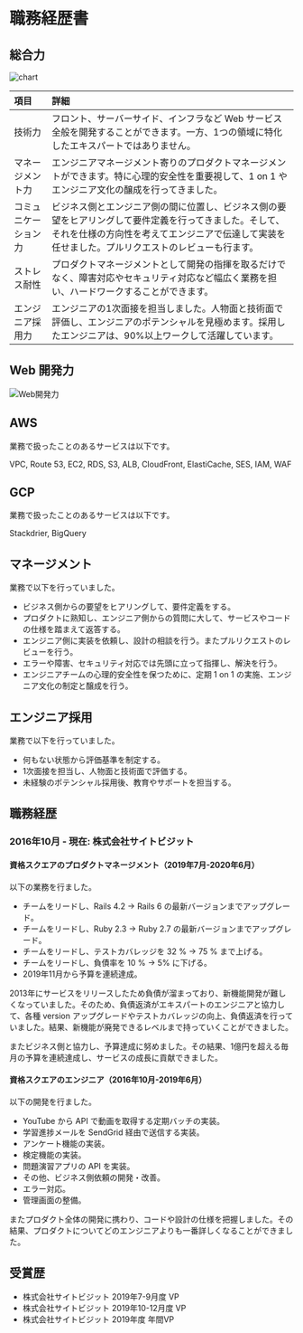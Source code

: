 # 職務経歴書
## 総合力

![chart](https://user-images.githubusercontent.com/17666221/86549933-f1648200-bf7b-11ea-9a5d-6599c2e2555a.png)

| 項目 | 詳細 |
| :--- | :--- |
| 技術力 | フロント、サーバーサイド、インフラなど Web サービス全般を開発することができます。一方、1つの領域に特化したエキスパートではありません。 |
| マネージメント力 | エンジニアマネージメント寄りのプロダクトマネージメントができます。特に心理的安全性を重要視して、1 on 1 やエンジニア文化の醸成を行ってきました。 |
| コミュニケーション力 | ビジネス側とエンジニア側の間に位置し、ビジネス側の要望をヒアリングして要件定義を行ってきました。そして、それを仕様の方向性を考えてエンジニアで伝達して実装を任せました。プルリクエストのレビューも行ます。 |
| ストレス耐性 | プロダクトマネージメントとして開発の指揮を取るだけでなく、障害対応やセキュリティ対応など幅広く業務を担い、ハードワークすることができます。 |
| エンジニア採用力 | エンジニアの1次面接を担当しました。人物面と技術面で評価し、エンジニアのポテンシャルを見極めます。採用したエンジニアは、90%以上ワークして活躍しています。 |

## Web 開発力

![Web開発力](https://user-images.githubusercontent.com/17666221/86551942-7a31ec80-bf81-11ea-85ac-1c86ba91c0c4.png)


## AWS
業務で扱ったことのあるサービスは以下です。

VPC, Route 53, EC2, RDS, S3, ALB, CloudFront, ElastiCache, SES, IAM, WAF

## GCP
業務で扱ったことのあるサービスは以下です。

Stackdrier, BigQuery

## マネージメント
業務で以下を行っていました。

* ビジネス側からの要望をヒアリングして、要件定義をする。
* プロダクトに熟知し、エンジニア側からの質問に大して、サービスやコードの仕様を踏まえて返答する。
* エンジニア側に実装を依頼し、設計の相談を行う。またプルリクエストのレビューを行う。
* エラーや障害、セキュリティ対応では先頭に立って指揮し、解決を行う。
* エンジニアチームの心理的安全性を保つために、定期 1 on 1 の実施、エンジニア文化の制定と醸成を行う。

## エンジニア採用
業務で以下を行っていました。

* 何もない状態から評価基準を制定する。
* 1次面接を担当し、人物面と技術面で評価する。
* 未経験のポテンシャル採用後、教育やサポートを担当する。

## 職務経歴
### 2016年10月 - 現在: 株式会社サイトビジット
#### 資格スクエアのプロダクトマネージメント（2019年7月-2020年6月）
以下の業務を行ました。

* チームをリードし、Rails 4.2 → Rails 6 の最新バージョンまでアップグレード。
* チームをリードし、Ruby 2.3 → Ruby 2.7 の最新バージョンまでアップグレード。
* チームをリードし、テストカバレッジを 32 % → 75 % まで上げる。
* チームをリードし、負債率を 10 % → 5% に下げる。
* 2019年11月から予算を連続達成。

2013年にサービスをリリースしたため負債が溜まっており、新機能開発が難しくなっていました。そのため、負債返済がエキスパートのエンジニアと協力して、各種 version アップグレードやテストカバレッジの向上、負債返済を行っていました。結果、新機能が廃発できるレベルまで持っていくことができました。

またビジネス側と協力し、予算達成に努めました。その結果、1億円を超える毎月の予算を連続達成し、サービスの成長に貢献できました。

#### 資格スクエアのエンジニア（2016年10月-2019年6月）
以下の開発を行ました。

* YouTube から API で動画を取得する定期バッチの実装。
* 学習進捗メールを SendGrid 経由で送信する実装。
* アンケート機能の実装。
* 検定機能の実装。
* 問題演習アプリの API を実装。
* その他、ビジネス側依頼の開発・改善。
* エラー対応。
* 管理画面の整備。

またプロダクト全体の開発に携わり、コードや設計の仕様を把握しました。その結果、プロダクトについてどのエンジニアよりも一番詳しくなることができました。

## 受賞歴
* 株式会社サイトビジット 2019年7-9月度 VP
* 株式会社サイトビジット 2019年10-12月度 VP
* 株式会社サイトビジット 2019年度 年間VP
